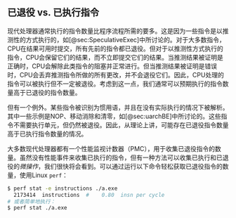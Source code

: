 ## 已退役 vs. 已执行指令

现代处理器通常执行的指令数量比程序流程所需的要多。这是因为一些指令是以推测性的方式执行的，如[@sec:SpeculativeExec]中所讨论的。对于大多数指令，CPU在结果可用时提交，所有先前的指令都已退役。但对于以推测性方式执行的指令，CPU会保留它们的结果，而不立即提交它们的结果。当推测结果被证明是正确时，CPU会解除此类指令的阻塞并正常进行。但当推测结果被证明是错误时，CPU会丢弃推测指令所做的所有更改，并不会退役它们。因此，CPU处理的指令可以被执行但不一定被退役。考虑到这一点，我们通常可以预期执行的指令数量高于已退役的指令数量。

但有一个例外。某些指令被识别为惯用语，并且在没有实际执行的情况下被解析。其中一些示例是NOP、移动消除和清零，如[@sec:uarchBE]中所讨论的。这些指令不需要执行单元，但仍然被退役。因此，从理论上讲，可能存在已退役指令数量高于已执行指令数量的情况。

大多数现代处理器都有一个性能监视计数器（PMC），用于收集已退役指令的数量。虽然没有性能事件来收集已执行的指令，但有一种方法可以收集已执行和已退役的*微操作*，我们很快将会看到。可以通过运行以下命令轻松获取已退役指令的数量，使用Linux `perf`：

```bash
$ perf stat -e instructions ./a.exe
  2173414  instructions  #    0.80  insn per cycle 
# 或者简单地执行：
$ perf stat ./a.exe
```